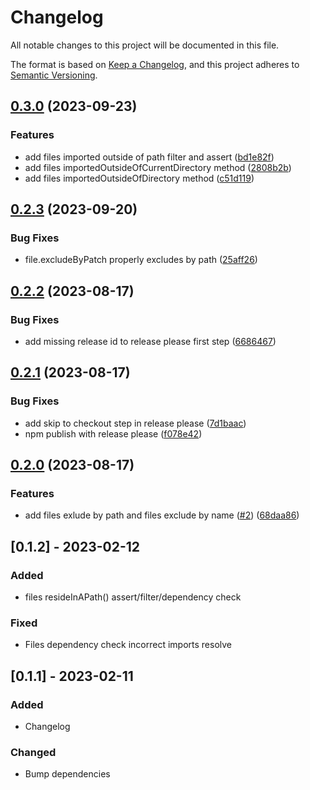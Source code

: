 # Changelog

All notable changes to this project will be documented in this file.

The format is based on [Keep a Changelog](https://keepachangelog.com/en/1.0.0/), and this project
adheres to [Semantic Versioning](https://semver.org/spec/v2.0.0.html).

## [0.3.0](https://github.com/amaro0/ts-arch-unit/compare/v0.2.3...v0.3.0) (2023-09-23)


### Features

* add files imported outside of path filter and assert ([bd1e82f](https://github.com/amaro0/ts-arch-unit/commit/bd1e82f7c70ecb78dd8a3bcafd32820f08b1fb7b))
* add files importedOutsideOfCurrentDirectory method ([2808b2b](https://github.com/amaro0/ts-arch-unit/commit/2808b2b5497bd193a7061d6dadd3586af45c4c68))
* add files importedOutsideOfDirectory method ([c51d119](https://github.com/amaro0/ts-arch-unit/commit/c51d119161ac35a58102b827d0cfa1e8fdc7b8f6))

## [0.2.3](https://github.com/amaro0/ts-arch-unit/compare/v0.2.2...v0.2.3) (2023-09-20)


### Bug Fixes

* file.excludeByPatch properly excludes by path ([25aff26](https://github.com/amaro0/ts-arch-unit/commit/25aff2698ba9280d9dd1f273d0e51c0fe65f153f))

## [0.2.2](https://github.com/amaro0/ts-arch-unit/compare/v0.2.1...v0.2.2) (2023-08-17)


### Bug Fixes

* add missing release id to release please first step ([6686467](https://github.com/amaro0/ts-arch-unit/commit/6686467232631d713ba4a6ec2b54822f39f805e5))

## [0.2.1](https://github.com/amaro0/ts-arch-unit/compare/v0.2.0...v0.2.1) (2023-08-17)


### Bug Fixes

* add skip to checkout step in release please ([7d1baac](https://github.com/amaro0/ts-arch-unit/commit/7d1baac7c3193eaaf547415417903b7f232ef521))
* npm publish with release please ([f078e42](https://github.com/amaro0/ts-arch-unit/commit/f078e42335b4154f94b9962b4b880857721a76e7))

## [0.2.0](https://github.com/amaro0/ts-arch-unit/compare/v0.1.2...v0.2.0) (2023-08-17)

### Features

- add files exlude by path and files exclude by name
  ([#2](https://github.com/amaro0/ts-arch-unit/issues/2))
  ([68daa86](https://github.com/amaro0/ts-arch-unit/commit/68daa86d19c624a9f35fbfbfe73491ae2d7984dc))

## [0.1.2] - 2023-02-12

### Added

- files resideInAPath() assert/filter/dependency check

### Fixed

- Files dependency check incorrect imports resolve

## [0.1.1] - 2023-02-11

### Added

- Changelog

### Changed

- Bump dependencies
